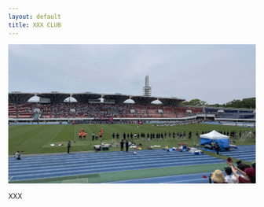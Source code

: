 ```yaml
---
layout: default
title: XXX CLUB
---
```



<div id="main_visual"><p><img src="assets/images/main_visual.jpg" alt="xxx club"></p></div>

XXX
